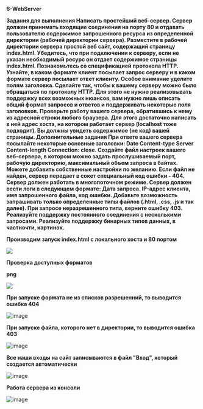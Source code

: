 ﻿**6-WebServer**

**Задания для выполнения Написать простейший веб-сервер. Сервер должен принимать входящие соединения на порту 80 и отдавать пользователю содержимое запрошенного ресурса из определенной директории (рабочей директории сервера). Разместите в рабочей директории сервера простой веб сайт, содержащий страницу index.html. Убедитесь, что при подключении к серверу, если не указан необходимый ресурс он отдает содержимое страницы index.html. Познакомьтесь со спецификацией протокола HTTP. Узнайте, в каком формате клиент посылает запрос серверу и в каком формате сервер посылает ответ клиенту. Особое внимание уделите полям заголовка. Сделайте так, чтобы к вашему серверу можно было обращаться по протоколу HTTP. Для этого не нужно реализовывать поддержку всех возможных нюансов, вам нужно лишь описать общий формат запросов и ответов и поддерживать некоторые поля заголовков. Проверьте работу вашего сервера, обратившись к нему из адресной строки любого браузера. Для этого достаточно написать в ней адрес хоста, на котором работает сервер (localhost тоже подходит). Вы должны увидеть содержимое (не код) вашей страницы. Дополнительные задания При ответе вашего сервера посылайте некоторые основные заголовки: Date Content-type Server Content-length Connection: close. Создайте файл настроек вашего веб-сервера, в котором можно задать прослушиваемый порт, рабочую директорию, максимальный объем запроса в байтах. Можете добавить собственные настройки по желанию. Если файл не найден, сервер передает в сокет специальный код ошибки - 404. Сервер должен работать в многопоточном режиме. Сервер должен вести логи в следующем формате: Дата запроса. IP-адрес клиента, имя запрошенного файла, код ошибки. Добавьте возможность запрашивать только определенные типы файлов (.html, .css, .js и так далее). При запросе неразрешенного типа, верните ошибку 403. Реализуйте поддержку постоянного соединения с несколькими запросами. Реализуйте поддержку бинарных типов данных, в частночти, картинок.**

**Производим запуск index.html с локального хоста и 80 портом**

![](Aspose.Words.01fcacdb-9f08-4cd4-88b9-ab3183e28150.001.png)


**Проверка  доступных форматов**

**png**

![](Aspose.Words.01fcacdb-9f08-4cd4-88b9-ab3183e28150.002.png)

**При запуске формата не из списков разрешенний, то выводится ошибка 404**

![image](Aspose.Words.01fcacdb-9f08-4cd4-88b9-ab3183e28150.003.png)

**При запуске файла, которого нет в директории, то выводится ошибка 403**

![image](Aspose.Words.01fcacdb-9f08-4cd4-88b9-ab3183e28150.004.png)

**Все наши входы на сайт записываются в файл "Вход", который создается автоматически**

![image](Aspose.Words.01fcacdb-9f08-4cd4-88b9-ab3183e28150.005.png)

**Работа сервера из консоли**

![image](Aspose.Words.01fcacdb-9f08-4cd4-88b9-ab3183e28150.006.png)

